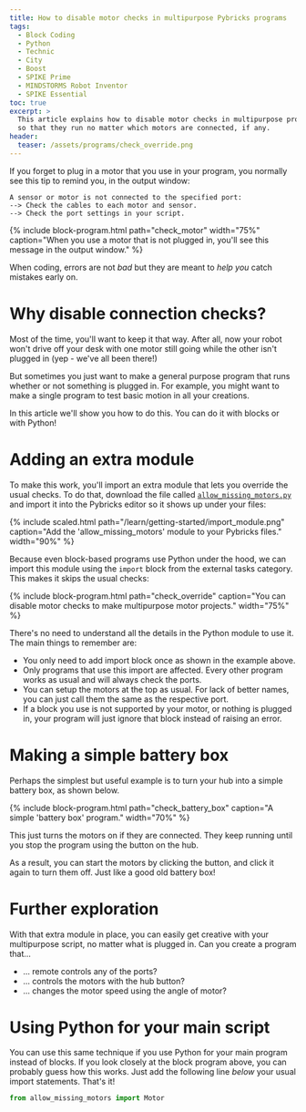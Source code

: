 ```yaml
---
title: How to disable motor checks in multipurpose Pybricks programs
tags:
  - Block Coding
  - Python
  - Technic
  - City
  - Boost
  - SPIKE Prime
  - MINDSTORMS Robot Inventor
  - SPIKE Essential
toc: true
excerpt: >
  This article explains how to disable motor checks in multipurpose programs
  so that they run no matter which motors are connected, if any.
header:
  teaser: /assets/programs/check_override.png
---
```


If you forget to plug in a motor that you use in your program, you normally
see this tip to remind you, in the output window:

```
A sensor or motor is not connected to the specified port:
--> Check the cables to each motor and sensor.
--> Check the port settings in your script.
```

{% include block-program.html
path="check_motor"
width="75%"
caption="When you use a motor that is not plugged in, you'll see this message
in the output window."
%}

When coding, errors are not _bad_ but they are meant to _help you_ catch
mistakes early on.

# Why disable connection checks?

Most of the time, you'll want to keep it that way. After all, now your robot
won't drive off your desk with one motor still going while the other isn't
plugged in (yep - we've all been there!)

But sometimes you just want to make a general purpose program that runs
whether or not something is plugged in. For example, you might want to make a
single program to test basic motion in all your creations.

In this article we'll show you how to do this. You can do it with blocks or
with Python!

# Adding an extra module

To make this work, you'll import an extra module that lets you override
the usual checks. To do that,
download the file called <a href="/assets/programs/allow_missing_motors.py" download>`allow_missing_motors.py`</a>
and import it into the Pybricks editor so it
shows up under your files:

{% include scaled.html
  path="/learn/getting-started/import_module.png"
  caption="Add the 'allow_missing_motors' module to your Pybricks files."
  width="90%"
%}

Because even block-based programs use Python under the hood, we can import this
module using the `import` block from the external tasks
category. This makes it skips the usual checks:

{% include block-program.html
path="check_override"
caption="You can disable motor checks to make multipurpose motor projects."
width="75%"
%}

There's no need to understand all the details in the Python module to use it.
The main things to remember are:
- You only need to add import block once as shown in the example above.
- Only programs that use this import are affected. Every other program works
  as usual and will always check the ports.
- You can setup the motors at the top as usual. For lack of better names, you
  can just call them the same as the respective port.
- If a block you use is not supported by your motor, or nothing is plugged in,
  your program will just ignore that block instead of raising an error.

# Making a simple battery box

Perhaps the simplest but useful example is to turn your hub into a simple
battery box, as shown below.

{% include block-program.html
path="check_battery_box"
caption="A simple 'battery box' program."
width="70%"
%}

This just turns the motors on if they are connected. They keep running until
you stop the program using the button on the hub.

As a result, you can start the motors by clicking the button, and click it
again to turn them off. Just like a good old battery box!

# Further exploration

With that extra module in place, you can easily get creative with your
multipurpose script, no matter what is plugged in. Can you create a program that...

- ... remote controls any of the ports?
- ... controls the motors with the hub button?
- ... changes the motor speed using the angle of motor?

# Using Python for your main script

You can use this same technique if you use Python for your main program instead
of blocks. If you look closely at the block program above, you can probably
guess how this works. Just add the following line _below_ your usual import
statements. That's it!

```python
from allow_missing_motors import Motor
```
